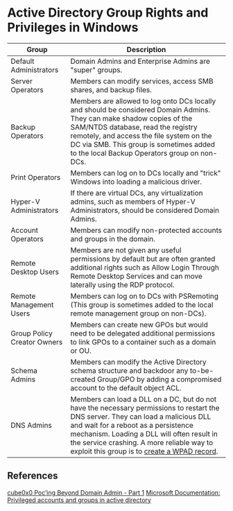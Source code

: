# Active Directory Group Rights and Privileges in Windows


Group | Description
--- | ---
Default Administrators | Domain Admins and Enterprise Admins are "super" groups.
Server Operators | Members can modify services, access SMB shares, and backup files.
Backup Operators | Members are allowed to log onto DCs locally and should be considered Domain Admins. They can make shadow copies of the SAM/NTDS database, read the registry remotely, and access the file system on the DC via SMB. This group is sometimes added to the local Backup Operators group on non-DCs.
Print Operators | Members can log on to DCs locally and "trick" Windows into loading a malicious driver.
Hyper-V Administrators | If there are virtual DCs, any virtualization admins, such as members of Hyper-V Administrators, should be considered Domain Admins.
Account Operators | Members can modify non-protected accounts and groups in the domain.
Remote Desktop Users | Members are not given any useful permissions by default but are often granted additional rights such as Allow Login Through Remote Desktop Services and can move laterally using the RDP protocol.
Remote Management Users | Members can log on to DCs with PSRemoting (This group is sometimes added to the local remote management group on non-DCs).
Group Policy Creator Owners | Members can create new GPOs but would need to be delegated additional permissions to link GPOs to a container such as a domain or OU.
Schema Admins | Members can modify the Active Directory schema structure and backdoor any to-be-created Group/GPO by adding a compromised account to the default object ACL.
DNS Admins | Members can load a DLL on a DC, but do not have the necessary permissions to restart the DNS server. They can load a malicious DLL and wait for a reboot as a persistence mechanism. Loading a DLL will often result in the service crashing. A more reliable way to exploit this group is to [create a WPAD record](https://cube0x0.github.io/Pocing-Beyond-DA/).

## References

[cube0x0 Poc’ing Beyond Domain Admin - Part 1](https://cube0x0.github.io/Pocing-Beyond-DA/)
[Microsoft Documentation: Privileged accounts and groups in active directory](https://learn.microsoft.com/en-us/windows-server/identity/ad-ds/plan/security-best-practices/appendix-b--privileged-accounts-and-groups-in-active-directory)